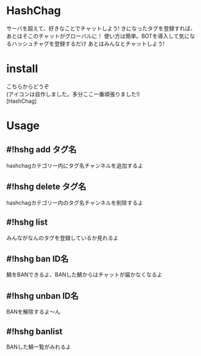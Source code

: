 # HashChag
サーバを超えて、好きなことでチャットしよう!
きになったタグを登録すれば、あとはそこのチャットがグローバルに！
使い方は簡単。BOTを導入して気になるハッシュチャグを登録するだけ
あとはみんなとチャットしよう!

# install
こちらからどうぞ<br>
(アイコンは自作しました。多分ここ一番頑張りました!)<br>
[HashChag]

# Usage

## #!hshg add タグ名
hashchagカテゴリー内にタグ名チャンネルを追加するよ

## #!hshg delete タグ名
hashchagカテゴリー内のタグ名チャンネルを削除するよ

## #!hshg list
みんながなんのタグを登録しているか見れるよ

## #!hshg ban ID名
鯖をBANできるよ、BANした鯖からはチャットが届かなくなるよ

## #!hshg unban ID名
BANを解除するよ～ん

## #!hshg banlist
BANした鯖一覧がみれるよ
